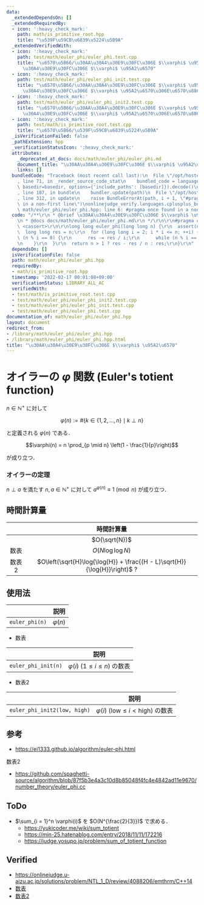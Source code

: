 ```yaml
---
data:
  _extendedDependsOn: []
  _extendedRequiredBy:
  - icon: ':heavy_check_mark:'
    path: math/is_primitive_root.hpp
    title: "\u539F\u59CB\u6839\u5224\u5B9A"
  _extendedVerifiedWith:
  - icon: ':heavy_check_mark:'
    path: test/math/euler_phi/euler_phi.test.cpp
    title: "\u6570\u5B66/\u30AA\u30A4\u30E9\u30FC\u306E $\\varphi$ \u95A2\u6570/\u30AA\
      \u30A4\u30E9\u30FC\u306E $\\varphi$ \u95A2\u6570"
  - icon: ':heavy_check_mark:'
    path: test/math/euler_phi/euler_phi_init.test.cpp
    title: "\u6570\u5B66/\u30AA\u30A4\u30E9\u30FC\u306E $\\varphi$ \u95A2\u6570/\u30AA\
      \u30A4\u30E9\u30FC\u306E $\\varphi$ \u95A2\u6570\u306E\u6570\u8868"
  - icon: ':heavy_check_mark:'
    path: test/math/euler_phi/euler_phi_init2.test.cpp
    title: "\u6570\u5B66/\u30AA\u30A4\u30E9\u30FC\u306E $\\varphi$ \u95A2\u6570/\u30AA\
      \u30A4\u30E9\u30FC\u306E $\\varphi$ \u95A2\u6570\u306E\u6570\u88682"
  - icon: ':heavy_check_mark:'
    path: test/math/is_primitive_root.test.cpp
    title: "\u6570\u5B66/\u539F\u59CB\u6839\u5224\u5B9A"
  _isVerificationFailed: false
  _pathExtension: hpp
  _verificationStatusIcon: ':heavy_check_mark:'
  attributes:
    _deprecated_at_docs: docs/math/euler_phi/euler_phi.md
    document_title: "\u30AA\u30A4\u30E9\u30FC\u306E $\\varphi$ \u95A2\u6570"
    links: []
  bundledCode: "Traceback (most recent call last):\n  File \"/opt/hostedtoolcache/Python/3.10.2/x64/lib/python3.10/site-packages/onlinejudge_verify/documentation/build.py\"\
    , line 71, in _render_source_code_stat\n    bundled_code = language.bundle(stat.path,\
    \ basedir=basedir, options={'include_paths': [basedir]}).decode()\n  File \"/opt/hostedtoolcache/Python/3.10.2/x64/lib/python3.10/site-packages/onlinejudge_verify/languages/cplusplus.py\"\
    , line 187, in bundle\n    bundler.update(path)\n  File \"/opt/hostedtoolcache/Python/3.10.2/x64/lib/python3.10/site-packages/onlinejudge_verify/languages/cplusplus_bundle.py\"\
    , line 312, in update\n    raise BundleErrorAt(path, i + 1, \"#pragma once found\
    \ in a non-first line\")\nonlinejudge_verify.languages.cplusplus_bundle.BundleErrorAt:\
    \ math/euler_phi/euler_phi.hpp: line 6: #pragma once found in a non-first line\n"
  code: "/**\r\n * @brief \u30AA\u30A4\u30E9\u30FC\u306E $\\varphi$ \u95A2\u6570\r\
    \n * @docs docs/math/euler_phi/euler_phi.md\r\n */\r\n\r\n#pragma once\r\n#include\
    \ <cassert>\r\n\r\nlong long euler_phi(long long n) {\r\n  assert(n >= 1);\r\n\
    \  long long res = n;\r\n  for (long long i = 2; i * i <= n; ++i) {\r\n    if\
    \ (n % i == 0) {\r\n      res -= res / i;\r\n      while (n % i == 0) n /= i;\r\
    \n    }\r\n  }\r\n  return n > 1 ? res - res / n : res;\r\n}\r\n"
  dependsOn: []
  isVerificationFile: false
  path: math/euler_phi/euler_phi.hpp
  requiredBy:
  - math/is_primitive_root.hpp
  timestamp: '2022-02-17 00:01:08+09:00'
  verificationStatus: LIBRARY_ALL_AC
  verifiedWith:
  - test/math/is_primitive_root.test.cpp
  - test/math/euler_phi/euler_phi_init2.test.cpp
  - test/math/euler_phi/euler_phi_init.test.cpp
  - test/math/euler_phi/euler_phi.test.cpp
documentation_of: math/euler_phi/euler_phi.hpp
layout: document
redirect_from:
- /library/math/euler_phi/euler_phi.hpp
- /library/math/euler_phi/euler_phi.hpp.html
title: "\u30AA\u30A4\u30E9\u30FC\u306E $\\varphi$ \u95A2\u6570"
---
```

# オイラーの $\varphi$ 関数 (Euler's totient function)

$n \in \mathbb{N}^+$ に対して

$$\varphi(n) \mathrel{:=} \# \lbrace k \in \lbrace 1, 2, \ldots, n \rbrace \mid k \perp n \rbrace$$

と定義される $\varphi(n)$ である．

$$\varphi(n) = n \prod_{p \mid n} \left(1 - \frac{1}{p}\right)$$

が成り立つ．


### オイラーの定理

$n \perp a$ を満たす $n, a \in \mathbb{N}^+$ に対して $a^{\varphi(n)} \equiv 1 \pmod{n}$ が成り立つ．


## 時間計算量

||時間計算量|
|:--:|:--:|
||$O(\sqrt{N})$|
|数表|$O(N\log{\log{N}})$|
|数表2|$O\left(\sqrt{H}\log{\log{H}} + \frac{(H - L)\sqrt{H}}{\log{H}}\right)$ ?|


## 使用法

||説明|
|:--:|:--:|
|`euler_phi(n)`|$\varphi(n)$|

- 数表

||説明|
|:--:|:--:|
|`euler_phi_init(n)`|$\varphi(i)$ ($1 \leq i \leq n$) の数表|

- 数表2

||説明|
|:--:|:--:|
|`euler_phi_init2(low, high)`|$\varphi(i)$ ($\mathrm{low} \leq i < \mathrm{high}$) の数表|


## 参考

- https://ei1333.github.io/algorithm/euler-phi.html

数表2
- https://github.com/spaghetti-source/algorithm/blob/87f5b3e4a3c10d8b85048f4fc4e4842ad11e9670/number_theory/euler_phi.cc


## ToDo

- $\sum_{i = 1}^n \varphi(i)$ を $O(N^{\frac{2}{3}})$ で求める．
  - https://yukicoder.me/wiki/sum_totient
  - https://min-25.hatenablog.com/entry/2018/11/11/172216
  - https://judge.yosupo.jp/problem/sum_of_totient_function


## Verified

- https://onlinejudge.u-aizu.ac.jp/solutions/problem/NTL_1_D/review/4088206/emthrm/C++14
- [数表](https://onlinejudge.u-aizu.ac.jp/solutions/problem/NTL_1_D/review/4088232/emthrm/C++14)
- [数表2](https://onlinejudge.u-aizu.ac.jp/solutions/problem/NTL_1_D/review/4088268/emthrm/C++14)
